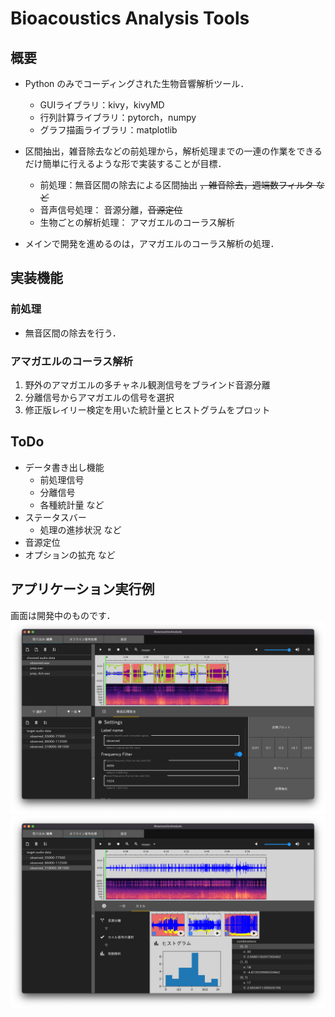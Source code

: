 # Bioacoustics Analysis Tools

## 概要
- Python のみでコーディングされた生物音響解析ツール．
    - GUIライブラリ：kivy，kivyMD
    - 行列計算ライブラリ：pytorch，numpy
    - グラフ描画ライブラリ：matplotlib

- 区間抽出，雑音除去などの前処理から，解析処理までの一連の作業をできるだけ簡単に行えるような形で実装することが目標．
    - 前処理：無音区間の除去による区間抽出 ~~，雑音除去，週端数フィルタ など~~
    - 音声信号処理： 音源分離，~~音源定位~~
    - 生物ごとの解析処理： アマガエルのコーラス解析

- メインで開発を進めるのは，アマガエルのコーラス解析の処理．

## 実装機能

### 前処理
- 無音区間の除去を行う．

### アマガエルのコーラス解析
1. 野外のアマガエルの多チャネル観測信号をブラインド音源分離
2. 分離信号からアマガエルの信号を選択
3. 修正版レイリー検定を用いた統計量とヒストグラムをプロット

## ToDo
- データ書き出し機能
    - 前処理信号
    - 分離信号
    - 各種統計量 など
- ステータスバー
    - 処理の進捗状況 など
- 音源定位
- オプションの拡充 など

## アプリケーション実行例
画面は開発中のものです．
![実行例_前処理](img/sample1.png)
![実行例_カエルコーラス解析処理](img/sample2.png)
